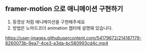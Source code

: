 ## framer-motion 으로 애니메이션 구현하기

1. 동영상 처럼 애니메이션을 구현해주세요
2. 방법은 노마드코더 animation 챕터에 설명돼 있습니다.


https://user-images.githubusercontent.com/54179672/214187179-8260073b-9ea7-4ce3-a3da-bc580993cd4c.mp4

